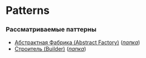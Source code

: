 # Patterns

### Рассматриваемые паттерны

* [Абстрактная Фабрика (Abstract Factory)](https://github.com/a1sarpi/Patterns/blob/main/AbstractFactory/AbstractFactory.md#abstract-factory) ([_папка_](https://github.com/a1sarpi/Patterns/tree/main/AbstractFactory))
* [Строитель (Builder)](https://github.com/a1sarpi/Patterns/blob/main/Builder/Builder.md) ([_папка_](https://github.com/a1sarpi/Patterns/tree/main/Builder))